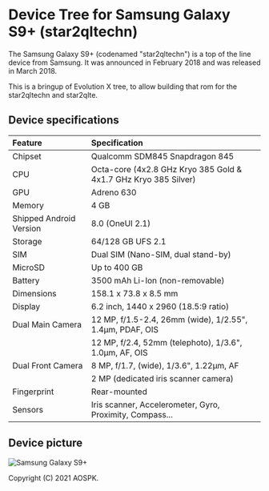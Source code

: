 # Device Tree for Samsung Galaxy S9+ (star2qltechn)

The Samsung Galaxy S9+ (codenamed "star2qltechn") is a top of the line device from Samsung. It was announced in February 2018 and was released in March 2018.

This is a bringup of Evolution X tree, to allow building that rom for the star2qltechn and star2qlte.
## Device specifications

| Feature                 | Specification                                                   |
| :---------------------- | :---------------------------------------------------------------|
| Chipset                 | Qualcomm SDM845 Snapdragon 845                                  |
| CPU                     | Octa-core (4x2.8 GHz Kryo 385 Gold & 4x1.7 GHz Kryo 385 Silver) |
| GPU                     | Adreno 630                                                      |
| Memory                  | 4 GB                                                            |
| Shipped Android Version | 8.0 (OneUI 2.1)                                                 |
| Storage                 | 64/128 GB UFS 2.1                                               |
| SIM                     | Dual SIM (Nano-SIM, dual stand-by)                              |
| MicroSD                 | Up to 400 GB                                                    |
| Battery                 | 3500 mAh Li-Ion (non-removable)                                 |
| Dimensions              | 158.1 x 73.8 x 8.5 mm                                           |
| Display                 | 6.2 inch, 1440 x 2960 (18.5:9 ratio)                            |
| Dual Main Camera        | 12 MP, f/1.5-2.4, 26mm (wide), 1/2.55", 1.4µm, PDAF, OIS        |
|                         | 12 MP, f/2.4, 52mm (telephoto), 1/3.6", 1.0µm, AF, OIS          |
| Dual Front Camera       | 8 MP, f/1.7, (wide), 1/3.6", 1.22µm, AF                         |
|                         | 2 MP (dedicated iris scanner camera)                            |
| Fingerprint             | Rear-mounted                                                    |
| Sensors                 | Iris scanner, Accelerometer, Gyro, Proximity, Compass...        |

## Device picture

![Samsung Galaxy S9+](https://fdn2.gsmarena.com/vv/pics/samsung/samsung-galaxy-s9-plus-ice-blue.jpg)

Copyright (C) 2021 AOSPK.
